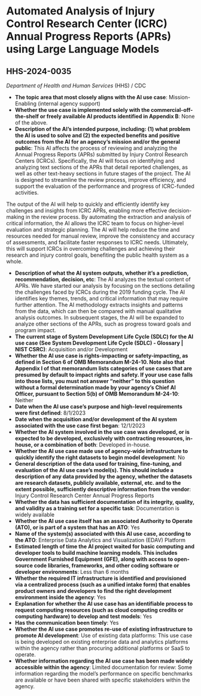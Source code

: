# Automated Analysis of Injury Control Research Center (ICRC) Annual Progress Reports (APRs) using Large Language Models
## HHS-2024-0035
_Department of Health and Human Services_ (HHS) / CDC


+ **The topic area that most closely aligns with the AI use case**: Mission-Enabling (internal agency support)
+ **Whether the use case is implemented solely with the commercial-off-the-shelf or freely available AI products identified in Appendix B**: None of the above.
+ **Description of the AI’s intended purpose, including: (1) what problem the AI is used to solve and (2) the expected benefits and positive outcomes from the AI for an agency’s mission and/or the general public**: This AI affects the process of reviewing and analyzing the Annual Progress Reports (APRs) submitted by Injury Control Research Centers (ICRCs). Specifically, the AI will focus on identifying and analyzing text sections of the APRs that detail reported challenges, as well as other text-heavy sections in future stages of the project. The AI is designed to streamline the review process, improve efficiency, and support the evaluation of the performance and progress of ICRC-funded activities.

The output of the AI will help to quickly and efficiently identify key challenges and insights from ICRC APRs, enabling more effective decision-making in the review process. By automating the extraction and analysis of critical information, the AI allows the ICRC team to focus on higher-level evaluation and strategic planning. The AI will help reduce the time and resources needed for manual review, improve the consistency and accuracy of assessments, and facilitate faster responses to ICRC needs. Ultimately, this will support ICRCs in overcoming challenges and achieving their research and injury control goals, benefiting the public health system as a whole.
+ **Description of what the AI system outputs, whether it’s a prediction, recommendation, decision, etc**: The AI analyzes the textual content of APRs. We have started our analysis by focusing on the sections detailing the challenges faced by ICRCs during the 2019 funding cycle. The AI identifies key themes, trends, and critical information that may require further attention. The AI methodology extracts insights and patterns from the data, which can then be compared with manual qualitative analysis outcomes. In subsequent stages, the AI will be expanded to analyze other sections of the APRs, such as progress toward goals and program impact.
+ **The current stage of System Development Life Cycle (SDLC) for the AI use case (See System Development Life Cycle (SDLC) - Glossary | NIST CSRC)**: Acquisition and/or Development
+ **Whether the AI use case is rights-impacting or safety-impacting, as defined in Section 6 of OMB Memorandum M-24-10. Note also that Appendix I of that memorandum lists categories of use cases that are presumed by default to impact rights and safety. If your use case falls into those lists, you must not answer “neither” to this question without a formal determination made by your agency’s Chief AI Officer, pursuant to Section 5(b) of OMB Memorandum M-24-10**: Neither
+ **Date when the AI use case’s purpose and high-level requirements were first defined**: 8/1/2023
+ **Date when the acquisition and/or development of the AI system associated with the use case first began**: 12/1/2023
+ **Whether the AI system involved in the use case was developed, or is expected to be developed, exclusively with contracting resources, in-house, or a combination of both**: Developed in-house.
+ **Whether the AI use case made use of agency-wide infrastructure to quickly identify the right datasets to begin model development**: No
+ **General description of the data used for training, fine-tuning, and evaluation of the AI use case’s model(s). This should include a description of any data provided by the agency, whether the datasets are research datasets, publicly available, external, etc. and to the extent possible, sufficiently descriptive information from the vendor**: Injury Control Research Center Annual Progress Reports
+ **Whether the data has sufficient documentation of its integrity, quality, and validity as a training set for a specific task**: Documentation is widely available
+ **Whether the AI use case itself has an associated Authority to Operate (ATO), or is part of a system that has an ATO**: Yes
+ **Name of the system(s) associated with this AI use case, according to the ATO**: Enterprise Data Analytics and Visualization (EDAV) Platform
+ **Estimated length of time the AI project waited for basic computing and developer tools to build machine learning models. This includes Government Furnished Equipment (GFE), along with access to open-source code libraries, frameworks, and other coding software or developer environments**: Less than 6 months
+ **Whether the required IT infrastructure is identified and provisioned via a centralized process (such as a unified intake form) that enables product owners and developers to find the right development environment inside the agency**: Yes
+ **Explanation for whether the AI use case has an identifiable process to request computing resources (such as cloud computing credits or computing hardware) to develop and test models**: Yes
+ **Has the communication been timely**: Yes
+ **Whether the AI use case promotes re-use of existing infrastructure to promote AI development**: Use of existing data platforms: This use case is being developed on existing enterprise data and analytics platforms within the agency rather than procuring additional platforms or SaaS to operate.
+ **Whether information regarding the AI use case has been made widely accessible within the agency**: Limited documentation for review: Some information regarding the model’s performance on specific benchmarks are available or have been shared with specific stakeholders within the agency.